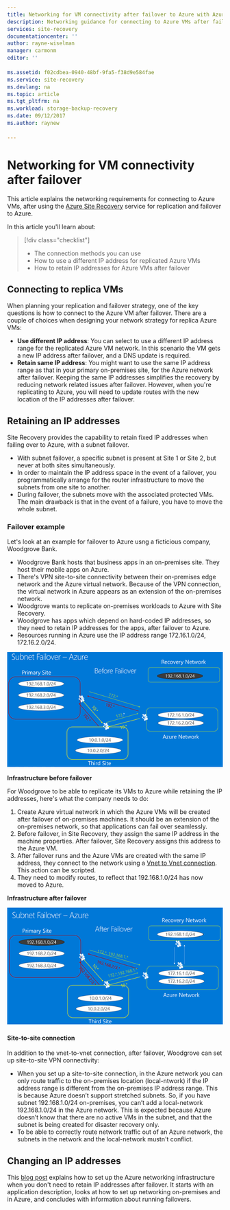 ```yaml
---
title: Networking for VM connectivity after failover to Azure with Azure Site Recovery | Microsoft Docs
description: Networking guidance for connecting to Azure VMs after failover from on-premises with Azure Site Recovery
services: site-recovery
documentationcenter: ''
author: rayne-wiselman
manager: carmonm
editor: ''

ms.assetid: f02cdbea-0940-48bf-9fa5-f38d9e584fae
ms.service: site-recovery
ms.devlang: na
ms.topic: article
ms.tgt_pltfrm: na
ms.workload: storage-backup-recovery
ms.date: 09/12/2017
ms.author: raynew

---
```

# Networking for VM connectivity after failover

This article explains the networking requirements for connecting to Azure VMs, after using the [Azure Site Recovery](site-recovery-overview.md) service for replication and failover to Azure.

In this article you'll learn about:

> [!div class="checklist"]
> * The connection methods you can use
> * How to use a different IP address for replicated Azure VMs
> * How to retain IP addresses for Azure VMs after failover

## Connecting to replica VMs

When planning your replication and failover strategy, one of the key questions is how to connect to the Azure VM after failover. There are a couple of choices when designing your network strategy for replica Azure VMs:

- **Use different IP address**: You can select to use a different IP address range for the replicated Azure VM network. In this scenario the VM gets a new IP address after failover, and a DNS update is required.
- **Retain same IP address**: You might want to use the same IP address range as that in your primary on-premises site, for the Azure network after failover. Keeping the same IP addresses simplifies the recovery by reducing network related issues after failover. However, when you're replicating to Azure, you will need to update routes with the new location of the IP addresses after failover. 

## Retaining an IP addresses

Site Recovery provides the capability to retain fixed IP addresses when failing over to Azure, with a subnet failover.

- With subnet failover, a specific subnet is present at Site 1 or Site 2, but never at both sites simultaneously.
- In order to maintain the IP address space in the event of a failover, you programmatically arrange for the router infrastructure to move the subnets from one site to another.
- During failover, the subnets move with the associated protected VMs. The main drawback is that in the event of a failure, you have to move the whole subnet.


### Failover example

Let's look at an example for failover to Azure usng a ficticious company, Woodgrove Bank.

- Woodgrove Bank hosts that business apps in an on-premises site. They host their mobile apps on Azure.
- There's VPN site-to-site connectivity between their on-premises edge network and the Azure virtual network. Because of the VPN connection, the virtual network in Azure appears as an extension of the on-premises network.
- Woodgrove wants to replicate on-premises workloads to Azure with Site Recovery.
 - Woodgrove has apps which depend on hard-coded IP addresses, so they need to retain IP addresses for the apps, after failover to Azure.
 - Resources running in Azure use the IP address range 172.16.1.0/24, 172.16.2.0/24.

![Before subnet failover](./media/site-recovery-network-design/network-design7.png)

**Infrastructure before failover**


For Woodgrove to be able to replicate its VMs to Azure while retaining the IP addresses, here's what the company needs to do:


1. Create Azure virtual network in which the Azure VMs will be created after failover of on-premises machines. It should be an extension of the on-premises network, so that applications can fail over seamlessly.
2. Before failover, in Site Recovery, they assign the same IP address in the machine properties. After failover, Site Recovery assigns this address to the Azure VM.
3. After failover runs and the Azure VMs are created with the same IP address, they connect to the network using a [Vnet to Vnet connection](../vpn-gateway/virtual-networks-configure-vnet-to-vnet-connection.md). This action can be scripted.
4. They need to modify routes, to reflect that 192.168.1.0/24 has now moved to Azure.


**Infrastructure after failover**

![After subnet failover](./media/site-recovery-network-design/network-design9.png)

#### Site-to-site connection

In addition to the vnet-to-vnet connection, after failover, Woodgrove can set up site-to-site VPN connectivity:
- When you set up a site-to-site connection, in the Azure network you can only route traffic to the on-premises location (local-ntwork) if the IP address range is different from the on-premises IP address range. This is because Azure doesn’t support stretched subnets. So, if you have subnet 192.168.1.0/24 on-premises, you can’t add a local-network 192.168.1.0/24 in the Azure network. This is expected because Azure doesn’t know that there are no active VMs in the subnet, and that the subnet is being created for disaster recovery only.
- To be able to correctly route network traffic out of an Azure network, the subnets in the network and the local-network mustn't conflict.




## Changing an IP addresses

This [blog post](http://azure.microsoft.com/blog/2014/09/04/networking-infrastructure-setup-for-microsoft-azure-as-a-disaster-recovery-site/) explains how to set up the Azure networking infrastructure when you don't need to retain IP addresses after failover. It starts with an application description, looks at how to set up networking on-premises and in Azure, and concludes with information about running failovers. 




